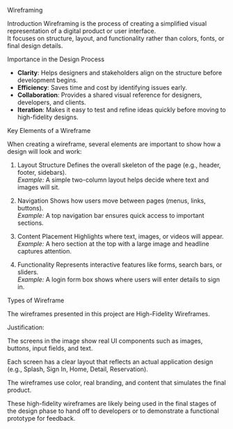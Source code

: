 Wireframing

Introduction
Wireframing is the process of creating a simplified visual representation of a digital product or user interface.  
It focuses on structure, layout, and functionality rather than colors, fonts, or final design details.

Importance in the Design Process
- **Clarity**: Helps designers and stakeholders align on the structure before development begins.  
- **Efficiency**: Saves time and cost by identifying issues early.  
- **Collaboration**: Provides a shared visual reference for designers, developers, and clients.  
- **Iteration**: Makes it easy to test and refine ideas quickly before moving to high-fidelity designs.

 Key Elements of a Wireframe

When creating a wireframe, several elements are important to show how a design will look and work:

 1. Layout Structure
Defines the overall skeleton of the page (e.g., header, footer, sidebars).  
*Example:* A simple two-column layout helps decide where text and images will sit.

2. Navigation
Shows how users move between pages (menus, links, buttons).  
*Example:* A top navigation bar ensures quick access to important sections.

3. Content Placement
Highlights where text, images, or videos will appear.  
*Example:* A hero section at the top with a large image and headline captures attention.

4. Functionality
Represents interactive features like forms, search bars, or sliders.  
*Example:* A login form box shows where users will enter details to sign in.






Types of Wireframe

The wireframes presented in this project are High-Fidelity Wireframes.

Justification:

The screens in the image show real UI components such as images, buttons, input fields, and text.

Each screen has a clear layout that reflects an actual application design (e.g., Splash, Sign In, Home, Detail, Reservation).

The wireframes use color, real branding, and content that simulates the final product.

These high-fidelity wireframes are likely being used in the final stages of the design phase to hand off to developers or to demonstrate a functional prototype for feedback.
